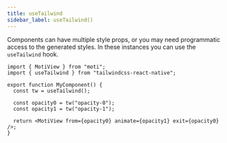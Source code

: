 ```yaml
---
title: useTailwind
sidebar_label: useTailwind()
---
```


Components can have multiple style props, or you may need programmatic access to the generated styles. In these instances you can use the `useTailwind` hook.

```tsx
import { MotiView } from "moti";
import { useTailwind } from "tailwindcss-react-native";

export function MyComponent() {
  const tw = useTailwind();

  const opacity0 = tw("opacity-0");
  const opacity1 = tw("opacity-1");

  return <MotiView from={opacity0} animate={opacity1} exit={opacity0} />;
}
```
